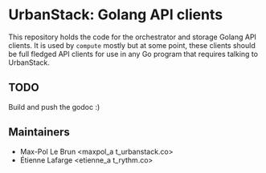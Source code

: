 UrbanStack: Golang API clients
===========================

This repository holds the code for the orchestrator and storage Golang API
clients. It is used by `compute` mostly but at some point, these clients should
be full fledged API clients for use in any Go program that requires talking to
UrbanStack.

TODO
----
Build and push the godoc :)

Maintainers
-----------
* Max-Pol Le Brun <maxpol_a t_urbanstack.co>
* Étienne Lafarge <etienne_a t_rythm.co>

